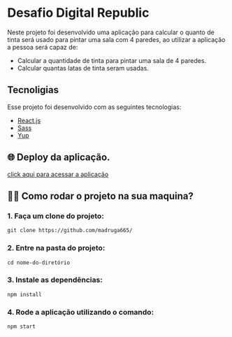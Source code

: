 # Desafio Digital Republic

Neste projeto foi desenvolvido uma aplicação para calcular o quanto de tinta será usado para pintar uma sala com 4 paredes, ao utilizar a aplicação a pessoa será capaz de:

- Calcular a quantidade de tinta para pintar uma sala de 4 paredes.
- Calcular quantas latas de tinta seram usadas.

## Tecnoligias
Esse projeto foi desenvolvido com as seguintes tecnologias:
- [React.js](https://pt-br.reactjs.org/)
- [Sass](https://sass-lang.com/)
- [Yup](https://github.com/jquense/yup)

## 🌐️ Deploy da aplicação.

[click aqui para acessar a aplicação]()

## 🏃‍♀️ Como rodar o projeto na sua maquina?

### 1. Faça um clone do projeto:
```
git clone https://github.com/madruga665/
```

### 2. Entre na pasta do projeto:

```
cd nome-do-diretório
```

### 3. Instale as dependências:

```
npm install
```

### 4. Rode a aplicação utilizando o comando:

```
npm start
```